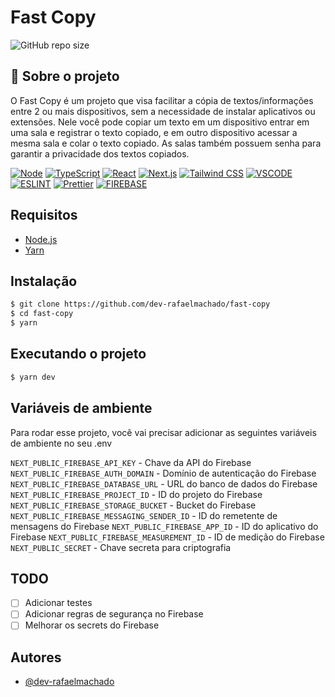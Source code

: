 # Fast Copy

![GitHub repo size](https://img.shields.io/github/repo-size/dev-rafaelmachado/fast-copy?style=for-the-badge)

## 🚀 Sobre o projeto

O Fast Copy é um projeto que visa facilitar a cópia de textos/informações entre 2 ou mais dispositivos, sem a necessidade de instalar aplicativos ou extensões. Nele você pode copiar um texto em um dispositivo entrar em uma sala e registrar o texto copiado, e em outro dispositivo acessar a mesma sala e colar o texto copiado. As salas também possuem senha para garantir a privacidade dos textos copiados.

[![Node](https://img.shields.io/badge/Node.js-43853D?style=for-the-badge&logo=node.js&logoColor=white)](https://nodejs.org/en/)
[![TypeScript](https://img.shields.io/badge/TypeScript-007ACC?style=for-the-badge&logo=typescript&logoColor=white)](https://www.typescriptlang.org/)
[![React](https://img.shields.io/badge/React-20232A?style=for-the-badge&logo=react&logoColor=61DAFB)](https://pt-br.reactjs.org/)
[![Next.js](https://img.shields.io/badge/next.js-000000?style=for-the-badge&logo=nextdotjs&logoColor=white)](https://nextjs.org/)
[![Tailwind CSS](https://img.shields.io/badge/Tailwind_CSS-38B2AC?style=for-the-badge&logo=tailwind-css&logoColor=white)](https://tailwindcss.com/)
[![VSCODE](https://img.shields.io/badge/VSCode-007ACC?style=for-the-badge&logo=visual-studio-code&logoColor=white)](https://code.visualstudio.com/)
[![ESLINT](https://img.shields.io/badge/ESLINT-4B32C3?style=for-the-badge&logo=eslint&logoColor=white)](https://eslint.org/)
[![Prettier](https://img.shields.io/badge/Prettier-F7B93E?style=for-the-badge&logo=prettier&logoColor=white)](https://prettier.io/)
[![FIREBASE](https://img.shields.io/badge/Firebase-FFCA28?style=for-the-badge&logo=firebase&logoColor=black)](https://firebase.google.com/)

## Requisitos

- [Node.js](https://nodejs.org/en/)
- [Yarn](https://yarnpkg.com/)

## Instalação

```bash
$ git clone https://github.com/dev-rafaelmachado/fast-copy
$ cd fast-copy
$ yarn
```

## Executando o projeto

```bash
$ yarn dev
```

## Variáveis de ambiente

Para rodar esse projeto, você vai precisar adicionar as seguintes variáveis de ambiente no seu .env

`NEXT_PUBLIC_FIREBASE_API_KEY` - Chave da API do Firebase
`NEXT_PUBLIC_FIREBASE_AUTH_DOMAIN` - Domínio de autenticação do Firebase
`NEXT_PUBLIC_FIREBASE_DATABASE_URL` - URL do banco de dados do Firebase
`NEXT_PUBLIC_FIREBASE_PROJECT_ID` - ID do projeto do Firebase
`NEXT_PUBLIC_FIREBASE_STORAGE_BUCKET` - Bucket do Firebase
`NEXT_PUBLIC_FIREBASE_MESSAGING_SENDER_ID` - ID do remetente de mensagens do Firebase
`NEXT_PUBLIC_FIREBASE_APP_ID` - ID do aplicativo do Firebase
`NEXT_PUBLIC_FIREBASE_MEASUREMENT_ID` - ID de medição do Firebase
`NEXT_PUBLIC_SECRET` - Chave secreta para criptografia


## TODO

- [ ] Adicionar testes
- [ ] Adicionar regras de segurança no Firebase
- [ ] Melhorar os secrets do Firebase

## Autores

- [@dev-rafaelmachado](https://github.com/dev-rafaelmachado)

